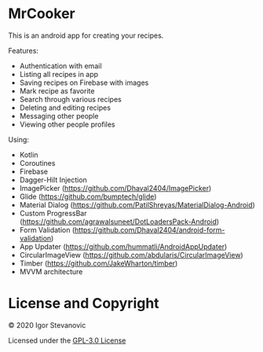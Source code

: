 # MrCooker

This is an android app for creating your recipes.

Features:
   - Authentication with email
   - Listing all recipes in app
   - Saving recipes on Firebase with images
   - Mark recipe as favorite
   - Search through various recipes
   - Deleting and editing recipes
   - Messaging other people
   - Viewing other people profiles

Using:
   - Kotlin
   - Coroutines
   - Firebase
   - Dagger-Hilt Injection
   - ImagePicker (https://github.com/Dhaval2404/ImagePicker)
   - Glide (https://github.com/bumptech/glide)
   - Material Dialog (https://github.com/PatilShreyas/MaterialDialog-Android)
   - Custom ProgressBar (https://github.com/agrawalsuneet/DotLoadersPack-Android)
   - Form Validation (https://github.com/Dhaval2404/android-form-validation)
   - App Updater (https://github.com/hummatli/AndroidAppUpdater)
   - CircularImageView (https://github.com/abdularis/CircularImageView)
   - Timber (https://github.com/JakeWharton/timber)
   - MVVM architecture
   
# License and Copyright
&copy; 2020 Igor Stevanovic

Licensed under the [GPL-3.0 License](LICENSE)
